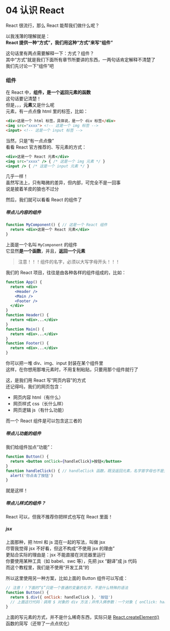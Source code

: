 # 04 认识 React
React 很流行，那么 React 能帮我们做什么呢？  

以我浅薄的理解就是：  
**React 提供一种“方式”，我们用这种“方式”来写“组件”**

这句话里有两点需要解释一下：方式？组件？  
其中“方式”就是我们下面所有章节所要讲的东西，一两句话肯定解释不清楚了  
我们先讨论一下“组件”吧  

### 组件
在 React 中，**组件，是一个返回元素的函数**  
这句话要记清楚！  
但是，，，**元素**又是什么呢  
元素，有一点点像 html 里的标签，比如：
``` html
<div>这是一个 html 标签，具体说，是一个 div 标签</div>
<img src="xxxx"> <!-- 这是一个 img 标签 -->
<input> <!-- 这是一个 input 标签 -->
```
当然，只是“有一点点像”  
看看 React 官方推荐的、写元素的方式：  
``` jsx
<div>这是一个 React 元素</div>
<img src="xxxx" /> { /* 这是一个 img 元素 */ }
<input /> { /* 这是一个 input 元素 */ }
```
几乎一样！  
虽然写法上，只有略微的差异，但内部，可完全不是一回事  
说是披着羊皮的狼也不过分  

然后，我们就可以看看 React 的组件了

##### 带点儿内容的组件
``` jsx
function MyComponent() { // 这是一个 React 组件
  return <div>这是一个 React 元素</div>
}
```
上面是一个名叫 `MyComponent` 的组件  
它显然**是一个函数**，并且，**返回一个元素**  

> 注意！！！组件的名字，必须以大写字母开头！！！

我们的 React 项目，往往是由各种各样的组件组成的，比如：
``` jsx
function App() {
  return <div>
    <Header />
    <Main />
    <Footer />
  </div>
}
function Header() {
  return <div>...</div>
}
function Main() {
  return <div>...</div>
}
function Footer() {
  return <div>...</div>
}
```
你可以把一堆 div、img、input 封装在某个组件里  
这样，在你想用那堆元素时，不用复制粘贴，只要用那个组件就行了  

这，是我们用 React 写“网页内容”的方式  
还记得吗，我们的网页包含：
+ 网页内容 html（有什么）
+ 网页样式 css（长什么样）
+ 网页逻辑 js（有什么功能）

而一个 React 组件是可以包含这三者的  

##### 带点儿功能的组件
我们给组件加点“功能”：
``` jsx
function Button() {
  return <button onClick={handleClick}>按钮</button>
}
function handleClick() { // handleClick 函数，既没返回元素，名字首字母也不是大写，所以只是一个普通的 js 函数
  alert('你点击了按钮')
}
```
就是这样！

##### 带点儿样式的组件？
React 可以，但我不推荐你把样式也写在 React 里面！

##### jsx
上面那种，把 html 和 js 混在一起的写法，叫做 jsx  
尽管我觉得 jsx 不好看，但这不构成“不使用 jsx 的理由”  
更贴合实际的理由是：jsx 不能直接在浏览器里运行  
你要使用某种工具（如 babel、swc 等），先把 jsx “翻译”成 js 代码  
而这个教程里，我们是不使用“开发工具”的  

所以这里使用另一种方案，比如上面的 Button 组件可以写成：
``` js
// 注意！！下面的“$”只是一个普通的变量的名字，不是什么特殊的语法
function Button() {
  return $.div({ onClick: handleClick }, '按钮')
  // 上面这行代码：调用 $ 对象的 div 方法；并传入俩参数：一个对象 { onClick: handleClick }，一个字符串 '按钮'
}
```
上面的写元素的方式，并不是什么稀奇东西，实际只是 [React.createElement()](https://react.dev/reference/react/createElement) 函数的简写（还带了一点点优化）
